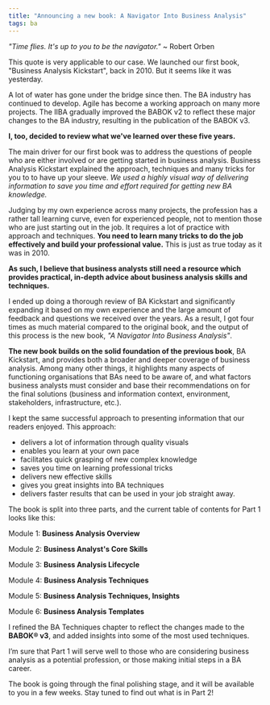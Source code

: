 ```yaml
---
title: "Announcing a new book: A Navigator Into Business Analysis"
tags: ba
---
```


_"Time flies. It's up to you to be the navigator."_ ~ Robert Orben

This quote is very applicable to our case. We launched our first
book, "Business Analysis Kickstart", back in 2010. But it seems
like it was yesterday.

A lot of water has gone under the bridge since then. The BA
industry has continued to develop. Agile has become a working
approach on many more projects. The IIBA gradually improved the
BABOK v2 to reflect these major changes to the BA industry,
resulting in the publication of the BABOK v3.

**I, too, decided to review what we've learned over these five
years.**

The main driver for our first book was to address the questions
of people who are either involved or are getting started in
business analysis. Business Analysis Kickstart explained the
approach, techniques and many tricks for you to to have up your
sleeve. *We used a highly visual way of delivering information to
save you time and effort required for getting new BA knowledge.*

Judging by my own experience across many projects, the profession
has a rather tall learning curve, even for experienced people,
not to mention those who are just starting out in the job. It
requires a lot of practice with approach and techniques. **You need
to learn many tricks to do the job effectively and build your
professional value.** This is just as true today as it was in
2010.

**As such, I believe that business analysts still need a resource
which provides practical, in-depth advice about business analysis
skills and techniques.**

I ended up doing a thorough review of BA Kickstart and
significantly expanding it based on my own experience and the
large amount of feedback and questions we received over the
years. As a result, I got four times as much material compared to
the original book, and the output of this process is the new
book, _"A Navigator Into Business Analysis"_.

**The new book builds on the solid foundation of the previous book**,
BA Kickstart, and provides both a broader and deeper coverage of
business analysis. Among many other things, it highlights many
aspects of functioning organisations that BAs need to be aware
of, and what factors business analysts must consider and base
their recommendations on for the final solutions (business and
information context, environment, stakeholders, infrastructure,
etc.).

I kept the same successful approach to presenting information
that our readers enjoyed. This approach:

* delivers a lot of information through quality visuals
* enables you learn at your own pace
* facilitates quick grasping of new complex knowledge
* saves you time on learning professional tricks
* delivers new effective skills
* gives you great insights into BA techniques
* delivers faster results that can be used in your job straight
away.

The book is split into three parts, and the current table of
contents for Part 1 looks like this:

Module 1: **Business Analysis Overview**

Module 2: **Business Analyst's Core Skills**

Module 3: **Business Analysis Lifecycle**

Module 4: **Business Analysis Techniques**

Module 5: **Business Analysis Techniques, Insights**

Module 6: **Business Analysis Templates**

I refined the BA Techniques chapter to reflect the changes made
to the **BABOK® v3**, and added insights into some of the most used
techniques.

I’m sure that Part 1 will serve well to those who are considering
business analysis as a potential profession, or those making
initial steps in a BA career.

The book is going through the final polishing stage, and it will
be available to you in a few weeks. Stay tuned to find out what
is in Part 2!

